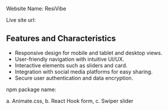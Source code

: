 Website Name: 
ResiVibe

Live site url:






## Features and Characteristics
- Responsive design for mobile and tablet and desktop views.
- User-friendly navigation with intuitive UI/UX.
- Interactive elements such as sliders and card.
- Integration with social media platforms for easy sharing.
- Secure user authentication and data encryption.

npm package name:

a. Animate.css,
b. React Hook form,
c. Swiper slider

